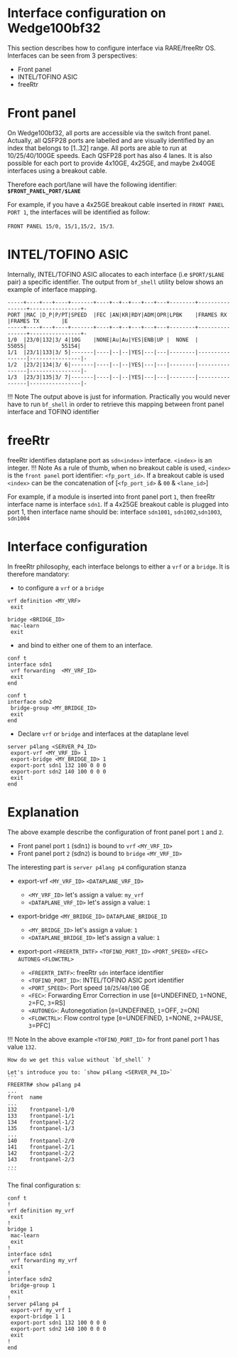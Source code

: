 # **Interface configuration on Wedge100bf32**

This section describes how to configure interface via RARE/freeRtr OS. Interfaces can be seen from 3 perspectives:

* Front panel
* INTEL/TOFINO ASIC
* freeRtr

# Front panel
On Wedge100bf32, all ports are accessible via the switch front panel. Actually, all QSFP28 ports are labelled and are visually identified by an index that belongs to [1..32] range. All ports are able to run at 10/25/40/100GE speeds. Each QSFP28 port has also 4 lanes. It is also possible for each port to provide 4x10GE, 4x25GE, and maybe 2x40GE interfaces using a breakout cable.

Therefore each port/lane will have the following identifier: **`$FRONT_PANEL_PORT/$LANE`**

For example, if you have a 4x25GE breakout cable inserted in `FRONT PANEL PORT 1`, the interfaces will be identified as follow:

`FRONT PANEL 15/0, 15/1,15/2, 15/3`.

# INTEL/TOFINO ASIC
Internally, INTEL/TOFINO ASIC allocates to each interface (i.e `$PORT/$LANE` pair) a specific identifier. The output from `bf_shell` utility below shows an example of interface mapping.

```
-----+----+---+----+-------+----+--+--+---+---+---+--------+----------------+----------------+-
PORT |MAC |D_P|P/PT|SPEED  |FEC |AN|KR|RDY|ADM|OPR|LPBK    |FRAMES RX       |FRAMES TX       |E
-----+----+---+----+-------+----+--+--+---+---+---+--------+----------------+----------------+-
1/0  |23/0|132|3/ 4|10G    |NONE|Au|Au|YES|ENB|UP |  NONE  |           55055|           55154|
1/1  |23/1|133|3/ 5|-------|----|--|--|YES|---|---|--------|----------------|----------------|-
1/2  |23/2|134|3/ 6|-------|----|--|--|YES|---|---|--------|----------------|----------------|-
1/3  |23/3|135|3/ 7|-------|----|--|--|YES|---|---|--------|----------------|----------------|-
```

!!! Note
    The output above is just for information. Practically you would never have to run `bf_shell` in order to retrieve this mapping between front panel interface and TOFINO identifier

# freeRtr
freeRtr identifies dataplane port as `sdn<index>` interface. `<index>` is an integer.
!!! Note
    As a rule of thumb, when no breakout cable is used, `<index>` is the `front panel` port identifier: `<fp_port_id>`. If a breakout cable is used `<index>` can be the concatenation of [`<fp_port_id>` & `00` & `<lane_id>`]

For example, if a module is inserted into front panel port `1`, then freeRtr interface name is interface `sdn1`. If a 4x25GE breakout cable is plugged into port 1, then interface name should be: interface `sdn1001`, `sdn1002`,`sdn1003`, `sdn1004`


# Interface configuration
In freeRtr philosophy, each interface belongs to either a `vrf` or a `bridge`. It is therefore mandatory:

* to configure a `vrf` or a `bridge`
```
vrf definition <MY_VRF>
 exit
```
```
bridge <BRIDGE_ID>
 mac-learn
 exit
```
* and bind to either one of them to an interface.
```
conf t
interface sdn1
 vrf forwarding  <MY_VRF_ID>
 exit
end
```
```
conf t
interface sdn2
 bridge-group <MY_BRIDGE_ID>
 exit
end
```

* Declare `vrf` or `bridge` and interfaces at the dataplane level
```
server p4lang <SERVER_P4_ID>
 export-vrf <MY_VRF_ID> 1
 export-bridge <MY_BRIDGE_ID> 1
 export-port sdn1 132 100 0 0 0
 export-port sdn2 140 100 0 0 0
 exit
end
```

# Explanation
The above example describe the configuration of front panel port `1` and `2`.

* Front panel port `1` (sdn`1`) is bound to `vrf` `<MY_VRF_ID>`
* Front panel port `2` (sdn`2`) is bound to `bridge` `<MY_VRF_ID>`

The interesting part is `server p4lang p4` configuration stanza

* export-vrf `<MY_VRF_ID>` `<DATAPLANE_VRF_ID>`
    * `<MY_VRF_ID>` let's assign a value: `my_vrf`
    * `<DATAPLANE_VRF_ID>` let's assign a value: `1`

* export-bridge `<MY_BRIDGE_ID>` `DATAPLANE_BRIDGE_ID`
    * `<MY_BRIDGE_ID>` let's assign a value: `1`
    * `<DATAPLANE_BRIDGE_ID>` let's assign a value: `1`

* export-port `<FREERTR_INTF>` `<TOFINO_PORT_ID>` `<PORT_SPEED>` `<FEC>` `AUTONEG` `<FLOWCTRL>`
    * `<FREERTR_INTF>`: freeRtr `sdn` interface identifier
    * `<TOFINO_PORT_ID>`: INTEL/TOFINO ASIC port identifier
    * `<PORT_SPEED>`: Port speed `10`/`25`/`40`/`100` GE
    * `<FEC>`: Forwarding Error Correction in use [`0`=UNDEFINED, `1`=NONE, `2`=FC, `3`=RS]
    * `<AUTONEG>`: Autonegotiation [`0`=UNDEFINED, `1`=OFF, `2`=ON]
    * `<FLOWCTRL>`: Flow control type [`0`=UNDEFINED, `1`=NONE, `2`=PAUSE, `3`=PFC]

!!! Note
    In the above example `<TOFINO_PORT_ID>` for front panel port 1 has value `132`.

    How do we get this value without `bf_shell` ?

    Let's introduce you to: `show p4lang <SERVER_P4_ID>`
    ```
    FREERTR# show p4lang p4
    ...
    front  name
    ...
    132    frontpanel-1/0
    133    frontpanel-1/1
    134    frontpanel-1/2
    135    frontpanel-1/3
    ...
    140    frontpanel-2/0
    141    frontpanel-2/1
    142    frontpanel-2/2
    143    frontpanel-2/3
    ...
    ```

The final configuration s:

```
conf t
!
vrf definition my_vrf
 exit
!
bridge 1
 mac-learn
 exit
!
interface sdn1
 vrf forwarding my_vrf
 exit
!
interface sdn2
 bridge-group 1
 exit
!
server p4lang p4
 export-vrf my_vrf 1
 export-bridge 1 1
 export-port sdn1 132 100 0 0 0
 export-port sdn2 140 100 0 0 0
 exit
!
end
```
